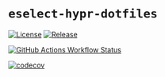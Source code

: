 # `eselect-hypr-dotfiles`

[![License](https://img.shields.io/github/license/beatussum/eselect-hypr-dotfiles)](LICENSE) [![Release](https://img.shields.io/github/v/release/beatussum/eselect-hypr-dotfiles)](https://github.com/beatussum/eselect-hypr-dotfiles/releases/)

[![GitHub Actions Workflow Status](https://img.shields.io/github/actions/workflow/status/beatussum/eselect-hypr-dotfiles/coverage.yml)](https://github.com/beatussum/eselect-hypr-dotfiles/actions/workflows/coverage.yml/)

[![codecov](https://codecov.io/gh/beatussum/eselect-hypr-dotfiles/graph/badge.svg)](https://codecov.io/gh/beatussum/eselect-hypr-dotfiles/)
